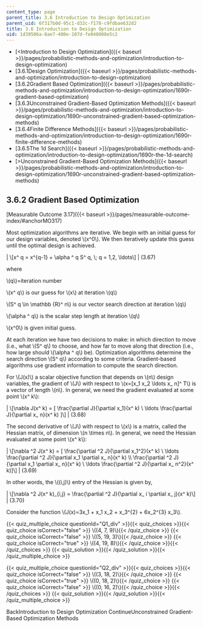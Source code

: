 ```yaml
---
content_type: page
parent_title: 3.6 Introduction to Design Optimization
parent_uid: 6f317b0d-95c1-d32c-f178-c9fdbae632d2
title: 3.6 Introduction to Design Optimization
uid: 1d39506a-8ae7-400e-107d-fe048008e5c2
---
```


*   [<Introduction to Design Optimization]({{< baseurl >}}/pages/probabilistic-methods-and-optimization/introduction-to-design-optimization)
*   [3.6.1Design Optimization]({{< baseurl >}}/pages/probabilistic-methods-and-optimization/introduction-to-design-optimization)
*   [3.6.2Gradient Based Optimization]({{< baseurl >}}/pages/probabilistic-methods-and-optimization/introduction-to-design-optimization/1690r-gradient-based-optimization)
*   [3.6.3Unconstrained Gradient-Based Optimization Methods]({{< baseurl >}}/pages/probabilistic-methods-and-optimization/introduction-to-design-optimization/1690r-unconstrained-gradient-based-optimization-methods)
*   [3.6.4Finite Difference Methods]({{< baseurl >}}/pages/probabilistic-methods-and-optimization/introduction-to-design-optimization/1690r-finite-difference-methods)
*   [3.6.5The 1d Search]({{< baseurl >}}/pages/probabilistic-methods-and-optimization/introduction-to-design-optimization/1690r-the-1d-search)
*   [\>Unconstrained Gradient-Based Optimization Methods]({{< baseurl >}}/pages/probabilistic-methods-and-optimization/introduction-to-design-optimization/1690r-unconstrained-gradient-based-optimization-methods)

3.6.2 Gradient Based Optimization
---------------------------------

[Measurable Outcome 3.17]({{< baseurl >}}/pages/measurable-outcome-index/#anchorMO317)

Most optimization algorithms are iterative. We begin with an initial guess for our design variables, denoted \\(x^0\\). We then iteratively update this guess until the optimal design is achieved.

| \\\[x^ q = x^{q-1} + \\alpha ^ q S^ q, \\; q = 1,2, \\ldots\\\] | (3.67) 

where

\\(q\\)=iteration number

\\(x^ q\\) is our guess for \\(x\\) at iteration \\(q\\)

\\(S^ q \\in \\mathbb {R}^ n\\) is our vector search direction at iteration \\(q\\)

\\(\\alpha ^ q\\) is the scalar step length at iteration \\(q\\)

\\(x^0\\) is given initial guess.

At each iteration we have two decisions to make: in which direction to move (i.e., what \\(S^ q\\) to choose, and how far to move along that direction (i.e., how large should \\(\\alpha ^ q\\) be). Optimization algorithms determine the search direction \\(S^ q\\) according to some criteria. Gradient-based algorithms use gradient information to compute the search direction.

For \\(J(x)\\) a scalar objective function that depends on \\(n\\) design variables, the gradient of \\(J\\) with respect to \\(x=\[x\_1 x\_2 \\ldots x\_ n\]^ T\\) is a vector of length \\(n\\). In general, we need the gradient evaluated at some point \\(x^ k\\):

| \\\[\\nabla J(x^ k) = \[ \\frac{\\partial J}{\\partial x\_1}(x^ k) \\ \\ldots \\frac{\\partial J}{\\partial x\_ n}(x^ k) \]\\\] | (3.68) 

The second derivative of \\(J\\) with respect to \\(x\\) is a matrix, called the Hessian matrix, of dimension \\(n \\times n\\). In general, we need the Hessian evaluated at some point \\(x^ k\\):

| \\\[\\nabla ^2 J(x^ k) = \[ \\frac{\\partial ^2 J}{\\partial x\_1^2}(x^ k) \\ \\ldots \\frac{\\partial ^2 J}{\\partial x\_1 \\partial x\_ n}(x^ k) \\\\ \\frac{\\partial ^2 J}{\\partial x\_1 \\partial x\_ n}(x^ k) \\ \\ldots \\frac{\\partial ^2 J}{\\partial x\_ n^2}(x^ k)\]\\\] | (3.69) 

In other words, the \\((i,j)\\) entry of the Hessian is given by,

| \\\[\\nabla ^2 J(x^ k)\_{i,j} = \\frac{\\partial ^2 J}{\\partial x\_ i \\partial x\_ j}(x^ k)\\\] | (3.70) 

Consider the function \\(J(x)=3x\_1 + x\_1 x\_2 + x\_3^{2} + 6x\_2^{3} x\_3\\).

{{< quiz_multiple_choice questionId="Q1_div" >}}{{< quiz_choices >}}{{< quiz_choice isCorrect="false" >}} \\((4, 7, 9)\\){{< /quiz_choice >}}
{{< quiz_choice isCorrect="false" >}} \\((5, 19, 3)\\){{< /quiz_choice >}}
{{< quiz_choice isCorrect="true" >}} \\((4, 19, 8)\\){{< /quiz_choice >}}{{< /quiz_choices >}}
{{< quiz_solution >}}{{< /quiz_solution >}}{{< /quiz_multiple_choice >}}

{{< quiz_multiple_choice questionId="Q2_div" >}}{{< quiz_choices >}}{{< quiz_choice isCorrect="false" >}} \\((3, 18, 2)\\){{< /quiz_choice >}}
{{< quiz_choice isCorrect="true" >}} \\((0, 18, 2)\\){{< /quiz_choice >}}
{{< quiz_choice isCorrect="false" >}} \\((0, 16, 2)\\){{< /quiz_choice >}}{{< /quiz_choices >}}
{{< quiz_solution >}}{{< /quiz_solution >}}{{< /quiz_multiple_choice >}}

BackIntroduction to Design Optimization ContinueUnconstrained Gradient-Based Optimization Methods